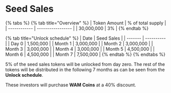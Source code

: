 # Seed Sales

{% tabs %}
{% tab title="Overview" %}
| Token Amount | % of total supply |
| ------------ | ----------------- |
| 30,000,000   | 3%                |
{% endtab %}

{% tab title="Unlock schedule" %}
| Date    | Seed Sales |
| ------- | ---------- |
| Day 0   | 1,500,000  |
| Month 1 | 3,000,000  |
| Month 2 | 3,000,000  |
| Month 3 | 3,000,000  |
| Month 4 | 3,000,000  |
| Month 5 | 4,500,000  |
| Month 6 | 4,500,000  |
| Month 7 | 7,500,000  |
{% endtab %}
{% endtabs %}

5% of the seed sales tokens will be unlocked from day zero. The rest of the tokens will be distributed in the following 7 months as can be seen from the **Unlock schedule**.

These investors will purchase **WAM Coins** at a 40% discount.

